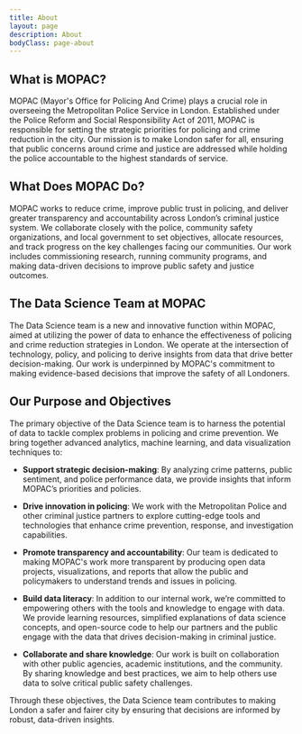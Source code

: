 ```yaml
---
title: About
layout: page
description: About
bodyClass: page-about
---
```



## What is MOPAC?

MOPAC (Mayor's Office for Policing And Crime) plays a crucial role in overseeing the Metropolitan Police Service in London. Established under the Police Reform and Social Responsibility Act of 2011, MOPAC is responsible for setting the strategic priorities for policing and crime reduction in the city. Our mission is to make London safer for all, ensuring that public concerns around crime and justice are addressed while holding the police accountable to the highest standards of service.

## What Does MOPAC Do?

MOPAC works to reduce crime, improve public trust in policing, and deliver greater transparency and accountability across London’s criminal justice system. We collaborate closely with the police, community safety organizations, and local government to set objectives, allocate resources, and track progress on the key challenges facing our communities. Our work includes commissioning research, running community programs, and making data-driven decisions to improve public safety and justice outcomes.

## The Data Science Team at MOPAC

The Data Science team is a new and innovative function within MOPAC, aimed at utilizing the power of data to enhance the effectiveness of policing and crime reduction strategies in London. We operate at the intersection of technology, policy, and policing to derive insights from data that drive better decision-making. Our work is underpinned by MOPAC's commitment to making evidence-based decisions that improve the safety of all Londoners.

## Our Purpose and Objectives

The primary objective of the Data Science team is to harness the potential of data to tackle complex problems in policing and crime prevention. We bring together advanced analytics, machine learning, and data visualization techniques to:

- **Support strategic decision-making**: By analyzing crime patterns, public sentiment, and police performance data, we provide insights that inform MOPAC’s priorities and policies.
  
- **Drive innovation in policing**: We work with the Metropolitan Police and other criminal justice partners to explore cutting-edge tools and technologies that enhance crime prevention, response, and investigation capabilities.
  
- **Promote transparency and accountability**: Our team is dedicated to making MOPAC's work more transparent by producing open data projects, visualizations, and reports that allow the public and policymakers to understand trends and issues in policing.
  
- **Build data literacy**: In addition to our internal work, we’re committed to empowering others with the tools and knowledge to engage with data. We provide learning resources, simplified explanations of data science concepts, and open-source code to help our partners and the public engage with the data that drives decision-making in criminal justice.
  
- **Collaborate and share knowledge**: Our work is built on collaboration with other public agencies, academic institutions, and the community. By sharing knowledge and best practices, we aim to help others use data to solve critical public safety challenges.

Through these objectives, the Data Science team contributes to making London a safer and fairer city by ensuring that decisions are informed by robust, data-driven insights.
